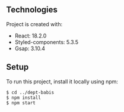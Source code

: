 ## Technologies
Project is created with:
* React: 18.2.0
* Styled-components: 5.3.5
* Gsap: 3.10.4

## Setup
To run this project, install it locally using npm:

```
$ cd ../dept-babis
$ npm install
$ npm start
```